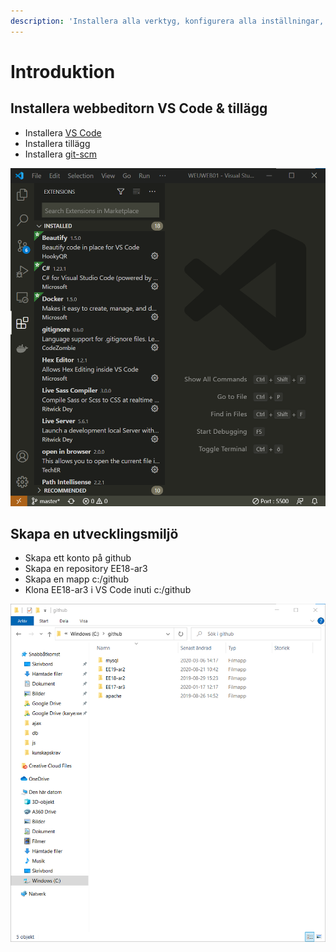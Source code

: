 ```yaml
---
description: 'Installera alla verktyg, konfigurera alla inställningar, skapar alla mappar'
---
```


# Introduktion

## Installera webbeditorn VS Code & tillägg

* Installera [VS Code](https://code.visualstudio.com/)
* Installera tillägg
* Installera [git-scm](https://git-scm.com/)

![](.gitbook/assets/image.png)

## Skapa en utvecklingsmiljö

* Skapa ett konto på github
* Skapa en repository EE18-ar3
* Skapa en mapp c:/github
* Klona EE18-ar3 i VS Code inuti c:/github

![](.gitbook/assets/image%20%281%29.png)

